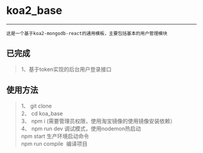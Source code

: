 # koa2_base
---
    这是一个基于koa2-mongodb-react的通用模板，主要包括基本的用户管理模块

## 已完成

> 1、基于token实现的后台用户登录接口

## 使用方法
> 1、 git clone <br>
> 2、 cd koa_base <br>
> 3、 npm i (需要管理员权限，使用淘宝镜像的使用镜像安装依赖）<br>
> 4、 npm run dev 调试模式，使用nodemon热启动 <br>npm start 生产环境启动命令 <br>npm run compile  编译项目 <br>

